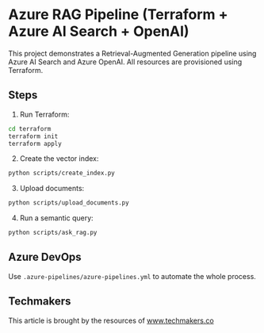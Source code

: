 # Azure RAG Pipeline (Terraform + Azure AI Search + OpenAI)

This project demonstrates a Retrieval-Augmented Generation pipeline using Azure AI Search and Azure OpenAI. All resources are provisioned using Terraform.

## Steps

1. Run Terraform:
```bash
cd terraform
terraform init
terraform apply
```

2. Create the vector index:
```bash
python scripts/create_index.py
```

3. Upload documents:
```bash
python scripts/upload_documents.py
```

4. Run a semantic query:
```bash
python scripts/ask_rag.py
```

## Azure DevOps

Use `.azure-pipelines/azure-pipelines.yml` to automate the whole process.

## Techmakers

This article is brought by the resources of www.techmakers.co 
